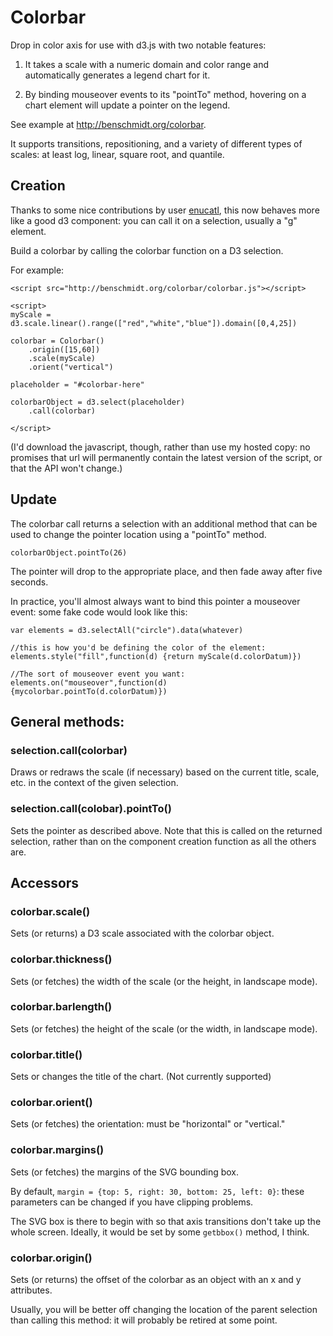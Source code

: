 Colorbar
========

Drop in color axis for use with d3.js with two notable features:

1. It takes a scale with a numeric domain and color range and automatically generates a legend
chart for it.

2. By binding mouseover events to its "pointTo" method, hovering on a chart element will
update a pointer on the legend.

See example at http://benschmidt.org/colorbar.

It supports transitions, repositioning, and a variety of different types of scales: at least log, linear, square root, and quantile.

## Creation

Thanks to some nice contributions by user [enucatl](https://github.com/Enucatl), this now behaves more like a good d3 component: you can call it on a selection, usually a "g" element.

Build a colorbar by calling the colorbar function on a D3 selection. 

For example:

```
<script src="http://benschmidt.org/colorbar/colorbar.js"></script>

<script>
myScale = d3.scale.linear().range(["red","white","blue"]).domain([0,4,25])

colorbar = Colorbar()
	.origin([15,60])
	.scale(myScale)
	.orient("vertical")

placeholder = "#colorbar-here"

colorbarObject = d3.select(placeholder)
    .call(colorbar)
	
</script>
```

(I'd download the javascript, though, rather than use my hosted copy: no promises that url will permanently contain the latest version of the script, or that the API won't change.)

## Update

The colorbar call returns a selection with an additional method that can be used to change the pointer location using a "pointTo" method.

```
colorbarObject.pointTo(26)
```

The pointer will drop to the appropriate place, and then fade away after five seconds.

In practice, you'll almost always want to bind this pointer a mouseover event: some fake code would look like this:
```
var elements = d3.selectAll("circle").data(whatever)

//this is how you'd be defining the color of the element:
elements.style("fill",function(d) {return myScale(d.colorDatum)})

//The sort of mouseover event you want:
elements.on("mouseover",function(d) {mycolorbar.pointTo(d.colorDatum)})

```

## General methods:

### selection.call(colorbar)

Draws or redraws the scale (if necessary) based on the current title, scale, etc. in the context of the given selection.

### selection.call(colobar).pointTo()

Sets the pointer as described above. Note that this is called on the returned selection, rather than on the component creation function as all the others are. 

## Accessors

### colorbar.scale()

Sets (or returns) a D3 scale associated with the colorbar object.

### colorbar.thickness()

Sets (or fetches) the width of the scale (or the height, in landscape mode).

### colorbar.barlength()

Sets (or fetches) the height of the scale (or the width, in landscape mode).

### colorbar.title()

Sets or changes the title of the chart. (Not currently supported)

### colorbar.orient()

Sets (or fetches) the orientation: must be "horizontal" or "vertical."

### colorbar.margins()

Sets (or fetches) the margins of the SVG bounding box.

By default, `margin = {top: 5, right: 30, bottom: 25, left: 0}`: these parameters can be changed if you have clipping problems.

The SVG box is there to begin with so that axis transitions don't take up the whole screen. Ideally, it would be set by some `getbbox()` method, I think.

### colorbar.origin()

Sets (or returns) the offset of the colorbar as an object with an x and y attributes.

Usually, you will be better off changing the location of the parent selection than calling this method: it will probably be retired at some point.
